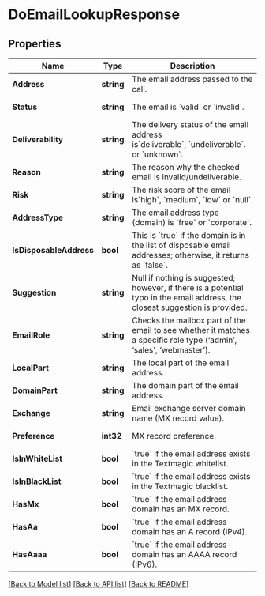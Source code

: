 # DoEmailLookupResponse

## Properties
Name | Type | Description | Notes
------------ | ------------- | ------------- | -------------
**Address** | **string** | The email address passed to the call. | [default to null]
**Status** | **string** | The email is &#x60;valid&#x60; or &#x60;invalid&#x60;. | [default to null]
**Deliverability** | **string** | The delivery status of the email address is&#x60;deliverable&#x60;, &#x60;undeliverable&#x60;. or &#x60;unknown&#x60;. | [default to null]
**Reason** | **string** | The reason why the checked email is invalid/undeliverable. | [default to null]
**Risk** | **string** | The risk score of the email is&#x60;high&#x60;, &#x60;medium&#x60;, &#x60;low&#x60; or &#x60;null&#x60;. | [default to null]
**AddressType** | **string** | The email address type (domain) is &#x60;free&#x60; or &#x60;corporate&#x60;. | [default to null]
**IsDisposableAddress** | **bool** | This is &#x60;true&#x60; if the domain is in the list of disposable email addresses; otherwise, it returns as &#x60;false&#x60;. | [default to null]
**Suggestion** | **string** | Null if nothing is suggested; however, if there is a potential typo in the email address, the closest suggestion is provided. | [default to null]
**EmailRole** | **string** | Checks the mailbox part of the email to see whether it matches a specific role type (‘admin’, ‘sales’, ‘webmaster’). | [default to null]
**LocalPart** | **string** | The local part of the email address. | [default to null]
**DomainPart** | **string** | The domain part of the email address. | [default to null]
**Exchange** | **string** | Email exchange server domain name (MX record value). | [default to null]
**Preference** | **int32** | MX record preference. | [default to null]
**IsInWhiteList** | **bool** | &#x60;true&#x60; if the email address exists in the Textmagic whitelist.  | [default to null]
**IsInBlackList** | **bool** | &#x60;true&#x60; if the email address exists in the Textmagic blacklist.  | [default to null]
**HasMx** | **bool** | &#x60;true&#x60; if the email address domain has an MX record.  | [default to null]
**HasAa** | **bool** | &#x60;true&#x60; if the email address domain has an A record (IPv4).  | [default to null]
**HasAaaa** | **bool** | &#x60;true&#x60; if the email address domain has an AAAA record (IPv6).  | [default to null]

[[Back to Model list]](../README.md#documentation-for-models) [[Back to API list]](../README.md#documentation-for-api-endpoints) [[Back to README]](../README.md)



